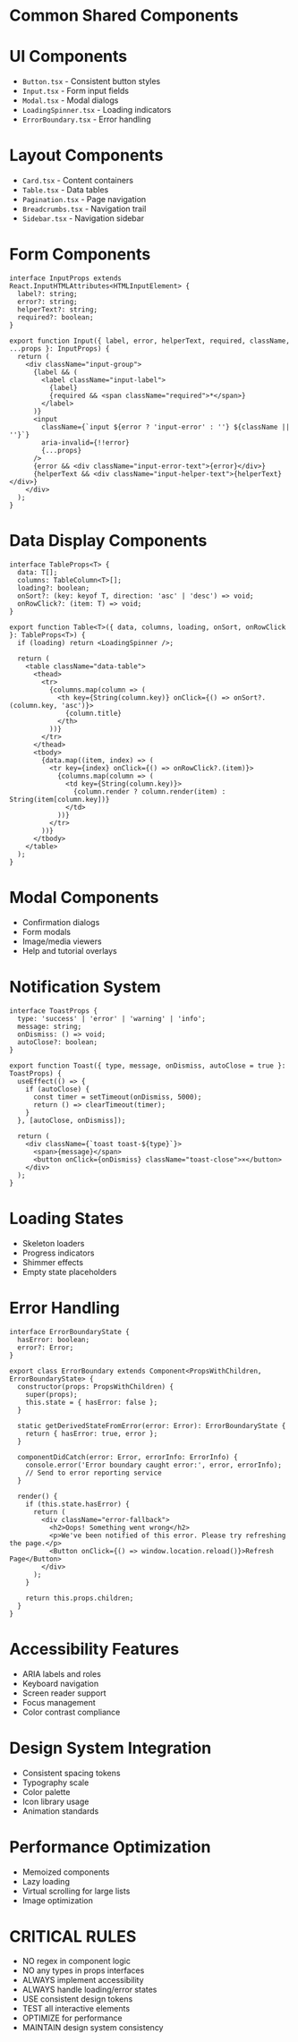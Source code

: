 # Common Shared Components

# UI Components
- `Button.tsx` - Consistent button styles
- `Input.tsx` - Form input fields
- `Modal.tsx` - Modal dialogs
- `LoadingSpinner.tsx` - Loading indicators
- `ErrorBoundary.tsx` - Error handling

# Layout Components
- `Card.tsx` - Content containers
- `Table.tsx` - Data tables
- `Pagination.tsx` - Page navigation
- `Breadcrumbs.tsx` - Navigation trail
- `Sidebar.tsx` - Navigation sidebar

# Form Components
```tsx
interface InputProps extends React.InputHTMLAttributes<HTMLInputElement> {
  label?: string;
  error?: string;
  helperText?: string;
  required?: boolean;
}

export function Input({ label, error, helperText, required, className, ...props }: InputProps) {
  return (
    <div className="input-group">
      {label && (
        <label className="input-label">
          {label}
          {required && <span className="required">*</span>}
        </label>
      )}
      <input
        className={`input ${error ? 'input-error' : ''} ${className || ''}`}
        aria-invalid={!!error}
        {...props}
      />
      {error && <div className="input-error-text">{error}</div>}
      {helperText && <div className="input-helper-text">{helperText}</div>}
    </div>
  );
}
```

# Data Display Components
```tsx
interface TableProps<T> {
  data: T[];
  columns: TableColumn<T>[];
  loading?: boolean;
  onSort?: (key: keyof T, direction: 'asc' | 'desc') => void;
  onRowClick?: (item: T) => void;
}

export function Table<T>({ data, columns, loading, onSort, onRowClick }: TableProps<T>) {
  if (loading) return <LoadingSpinner />;
  
  return (
    <table className="data-table">
      <thead>
        <tr>
          {columns.map(column => (
            <th key={String(column.key)} onClick={() => onSort?.(column.key, 'asc')}>
              {column.title}
            </th>
          ))}
        </tr>
      </thead>
      <tbody>
        {data.map((item, index) => (
          <tr key={index} onClick={() => onRowClick?.(item)}>
            {columns.map(column => (
              <td key={String(column.key)}>
                {column.render ? column.render(item) : String(item[column.key])}
              </td>
            ))}
          </tr>
        ))}
      </tbody>
    </table>
  );
}
```

# Modal Components
- Confirmation dialogs
- Form modals
- Image/media viewers
- Help and tutorial overlays

# Notification System
```tsx
interface ToastProps {
  type: 'success' | 'error' | 'warning' | 'info';
  message: string;
  onDismiss: () => void;
  autoClose?: boolean;
}

export function Toast({ type, message, onDismiss, autoClose = true }: ToastProps) {
  useEffect(() => {
    if (autoClose) {
      const timer = setTimeout(onDismiss, 5000);
      return () => clearTimeout(timer);
    }
  }, [autoClose, onDismiss]);
  
  return (
    <div className={`toast toast-${type}`}>
      <span>{message}</span>
      <button onClick={onDismiss} className="toast-close">×</button>
    </div>
  );
}
```

# Loading States
- Skeleton loaders
- Progress indicators
- Shimmer effects
- Empty state placeholders

# Error Handling
```tsx
interface ErrorBoundaryState {
  hasError: boolean;
  error?: Error;
}

export class ErrorBoundary extends Component<PropsWithChildren, ErrorBoundaryState> {
  constructor(props: PropsWithChildren) {
    super(props);
    this.state = { hasError: false };
  }
  
  static getDerivedStateFromError(error: Error): ErrorBoundaryState {
    return { hasError: true, error };
  }
  
  componentDidCatch(error: Error, errorInfo: ErrorInfo) {
    console.error('Error boundary caught error:', error, errorInfo);
    // Send to error reporting service
  }
  
  render() {
    if (this.state.hasError) {
      return (
        <div className="error-fallback">
          <h2>Oops! Something went wrong</h2>
          <p>We've been notified of this error. Please try refreshing the page.</p>
          <Button onClick={() => window.location.reload()}>Refresh Page</Button>
        </div>
      );
    }
    
    return this.props.children;
  }
}
```

# Accessibility Features
- ARIA labels and roles
- Keyboard navigation
- Screen reader support
- Focus management
- Color contrast compliance

# Design System Integration
- Consistent spacing tokens
- Typography scale
- Color palette
- Icon library usage
- Animation standards

# Performance Optimization
- Memoized components
- Lazy loading
- Virtual scrolling for large lists
- Image optimization

# CRITICAL RULES
- NO regex in component logic
- NO any types in props interfaces
- ALWAYS implement accessibility
- ALWAYS handle loading/error states
- USE consistent design tokens
- TEST all interactive elements
- OPTIMIZE for performance
- MAINTAIN design system consistency